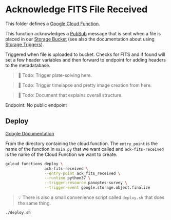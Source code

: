 Acknowledge FITS File Received
==============================

This folder defines a [Google Cloud Function](https://cloud.google.com/functions/).

This function acknowledges a [PubSub](https://cloud.google.com/pubsub/) message
that is sent when a file is placed in our [Storage Bucket](https://cloud.google.com/storage/) 
(see also the documentation about using [Storage Triggers](https://cloud.google.com/functions/docs/calling/storage)).

Triggered when file is uploaded to bucket. Checks for FITS and if found will
set a few header variables and then forward to endpoint for adding headers
to the metadatabase.

> :memo: Todo: Trigger plate-solving here.

> :memo: Todo: Trigger timelapse and pretty image creation from here.

> :memo: Todo: Document that explains overall structure.

Endpoint: No public endpoint


Deploy
------

[Google Documentation](https://cloud.google.com/functions/docs/deploying/filesystem)

From the directory containing the cloud function. The `entry_point` is the
name of the function in `main.py` that we want called and `ack-fits-received`
is the name of the Cloud Function we want to create.

```bash
gcloud functions deploy \
                 ack-fits-received \
                 --entry-point ack_fits_received \
                 --runtime python37 \
                 --trigger-resource panoptes-survey \
                 --trigger-event google.storage.object.finalize
```

> :bulb: There is also a small convenience script called `deploy.sh` that
does the same thing. 
```bash
./deploy.sh
```